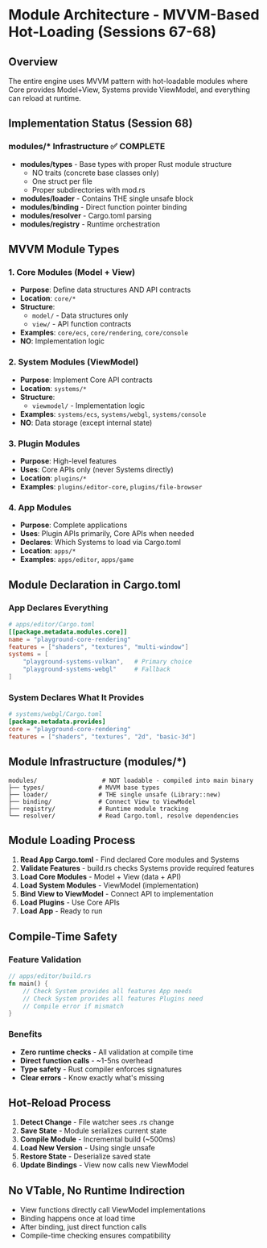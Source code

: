 # Module Architecture - MVVM-Based Hot-Loading (Sessions 67-68)

## Overview

The entire engine uses MVVM pattern with hot-loadable modules where Core provides Model+View, Systems provide ViewModel, and everything can reload at runtime.

## Implementation Status (Session 68)

### modules/* Infrastructure ✅ COMPLETE
- **modules/types** - Base types with proper Rust module structure
  - NO traits (concrete base classes only)
  - One struct per file
  - Proper subdirectories with mod.rs
- **modules/loader** - Contains THE single unsafe block
- **modules/binding** - Direct function pointer binding
- **modules/resolver** - Cargo.toml parsing
- **modules/registry** - Runtime orchestration

## MVVM Module Types

### 1. Core Modules (Model + View)
- **Purpose**: Define data structures AND API contracts
- **Location**: `core/*`
- **Structure**:
  - `model/` - Data structures only
  - `view/` - API function contracts
- **Examples**: `core/ecs`, `core/rendering`, `core/console`
- **NO**: Implementation logic

### 2. System Modules (ViewModel)
- **Purpose**: Implement Core API contracts
- **Location**: `systems/*`
- **Structure**:
  - `viewmodel/` - Implementation logic
- **Examples**: `systems/ecs`, `systems/webgl`, `systems/console`
- **NO**: Data storage (except internal state)

### 3. Plugin Modules
- **Purpose**: High-level features
- **Uses**: Core APIs only (never Systems directly)
- **Location**: `plugins/*`
- **Examples**: `plugins/editor-core`, `plugins/file-browser`

### 4. App Modules
- **Purpose**: Complete applications
- **Uses**: Plugin APIs primarily, Core APIs when needed
- **Declares**: Which Systems to load via Cargo.toml
- **Location**: `apps/*`
- **Examples**: `apps/editor`, `apps/game`

## Module Declaration in Cargo.toml

### App Declares Everything
```toml
# apps/editor/Cargo.toml
[[package.metadata.modules.core]]
name = "playground-core-rendering"
features = ["shaders", "textures", "multi-window"]
systems = [
    "playground-systems-vulkan",   # Primary choice
    "playground-systems-webgl"     # Fallback
]
```

### System Declares What It Provides
```toml
# systems/webgl/Cargo.toml
[package.metadata.provides]
core = "playground-core-rendering"
features = ["shaders", "textures", "2d", "basic-3d"]
```

## Module Infrastructure (modules/*)

```
modules/                  # NOT loadable - compiled into main binary
├── types/               # MVVM base types
├── loader/              # THE single unsafe (Library::new)
├── binding/             # Connect View to ViewModel
├── registry/            # Runtime module tracking
└── resolver/            # Read Cargo.toml, resolve dependencies
```

## Module Loading Process

1. **Read App Cargo.toml** - Find declared Core modules and Systems
2. **Validate Features** - build.rs checks Systems provide required features
3. **Load Core Modules** - Model + View (data + API)
4. **Load System Modules** - ViewModel (implementation)
5. **Bind View to ViewModel** - Connect API to implementation
6. **Load Plugins** - Use Core APIs
7. **Load App** - Ready to run

## Compile-Time Safety

### Feature Validation
```rust
// apps/editor/build.rs
fn main() {
    // Check System provides all features App needs
    // Check System provides all features Plugins need
    // Compile error if mismatch
}
```

### Benefits
- **Zero runtime checks** - All validation at compile time
- **Direct function calls** - ~1-5ns overhead
- **Type safety** - Rust compiler enforces signatures
- **Clear errors** - Know exactly what's missing

## Hot-Reload Process

1. **Detect Change** - File watcher sees .rs change
2. **Save State** - Module serializes current state
3. **Compile Module** - Incremental build (~500ms)
4. **Load New Version** - Using single unsafe
5. **Restore State** - Deserialize saved state
6. **Update Bindings** - View now calls new ViewModel

## No VTable, No Runtime Indirection

- View functions directly call ViewModel implementations
- Binding happens once at load time
- After binding, just direct function calls
- Compile-time checking ensures compatibility